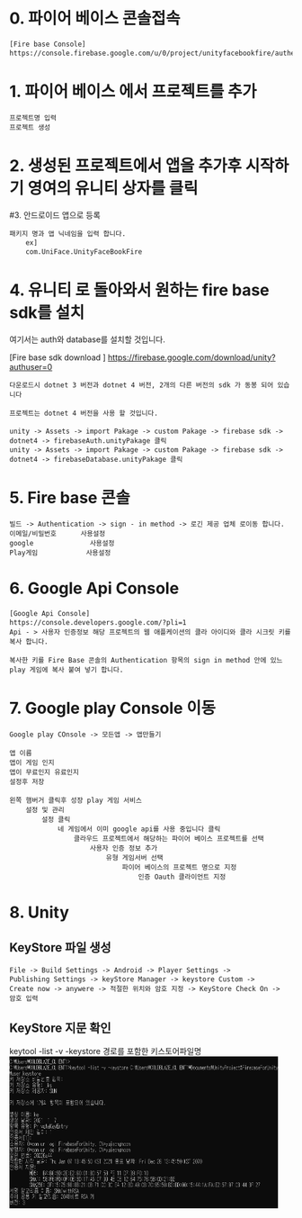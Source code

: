 # 0. 파이어 베이스 콘솔접속
    [Fire base Console]
    https://console.firebase.google.com/u/0/project/unityfacebookfire/authentication/providers

# 1. 파이어 베이스 에서 프로젝트를 추가
    프로젝트명 입력
    프로젝트 생성

# 2. 생성된 프로젝트에서 앱을 추가후 시작하기 영여의 유니티 상자를 클릭


#3. 안드로이드 앱으로 등록
    
    패키지 명과 앱 닉네임을 입력 합니다.
        ex]
        com.UniFace.UnityFaceBookFire

# 4. 유니티 로 돌아와서 원하는 fire base sdk를 설치
   여기서는 auth와 database를 설치할 것입니다.

   [Fire base sdk download ]
   https://firebase.google.com/download/unity?authuser=0

    다운로드시 dotnet 3 버전과 dotnet 4 버전, 2개의 다른 버전의 sdk 가 동봉 되어 있습니다

    프로젝트는 dotnet 4 버전을 사용 할 것입니다.  

    unity -> Assets -> import Pakage -> custom Pakage -> firebase sdk -> dotnet4 -> firebaseAuth.unityPakage 클릭
    unity -> Assets -> import Pakage -> custom Pakage -> firebase sdk -> dotnet4 -> firebaseDatabase.unityPakage 클릭

# 5. Fire base 콘솔
    빌드 -> Authentication -> sign - in method -> 로긴 제공 업체 로이동 합니다.
    이메일/비밀번호      사용설정
    google              사용설정
    Play게임            사용설정



# 6. Google Api Console

    [Google Api Console]
    https://console.developers.google.com/?pli=1
    Api - > 사용자 인증정보 해당 프로젝트의 웹 애플케이션의 클라 아이디와 클라 시크릿 키를 복사 합니다.

    복사한 키를 Fire Base 콘솔의 Authentication 항목의 sign in method 안에 있느 play 게임에 복사 붙여 넣기 합니다.


# 7. Google play Console 이동

    Google play COnsole -> 모든앱 -> 앱만들기 

    앱 이름 
    앱이 게임 인지
    앱이 무료인지 유료인지 
    설정후 저장

    왼쪽 햄버거 클릭후 성장 play 게임 서비스 
        설정 및 관리
            설정 클릭 
                네 게임에서 이미 google api를 사용 중입니다 클릭
                    클라우드 프로젝트에서 해당하는 파이어 베이스 프로젝트를 선택
                        사용자 인증 정보 추가
                            유형 게임서버 선택
                                파이어 베이스의 프로젝트 명으로 지정
                                    인증 Oauth 클라이언트 지정


# 8. Unity

## KeyStore 파일 생성
    File -> Build Settings -> Android -> Player Settings ->
    Publishing Settings -> keyStore Manager -> keystore Custom ->
    Create now -> anywere -> 적절한 위치와 암호 지정 -> KeyStore Check On ->
    암호 입력 


## KeyStore 지문 확인
  keytool -list -v -keystore 경로를 포함한 키스토어파일명
<img src ="https://github.com/Terkiss/Note/blob/master/image/80.PNG?raw=true" width = "480" height = "270"> <br>&emsp;&emsp; &emsp;&emsp;&emsp;&emsp;&emsp;&emsp;&emsp;&emsp;&emsp;&emsp;&emsp;&emsp;  </img>




